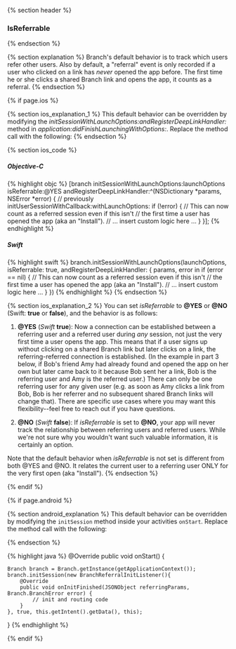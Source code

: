 {% section header %}
### IsReferrable
{% endsection %}


{% section explanation %}
Branch's default behavior is to track which users refer other users. Also by default, a "referral" event is only recorded if a user who clicked on a link has *never* opened the app before. The first time he or she clicks a shared Branch link and opens the app, it counts as a referral.
{% endsection %}

<!--- iOS -->
{% if page.ios %}

<!---    iOS explanation 1 -->
{% section ios_explanation_1 %}
This default behavior can be overridden by modifying the _initSessionWithLaunchOptions:andRegisterDeepLinkHandler:_ method in _application:didFinishLaunchingWithOptions:_. Replace the method call with the following:
{% endsection %}
<!---    /iOS explanation 1 -->


<!---    iOS code -->
{% section ios_code %}
##### Objective-C
{% highlight objc %}
[branch initSessionWithLaunchOptions:launchOptions isReferrable:@YES andRegisterDeepLinkHandler:^(NSDictionary *params, NSError *error) {     // previously initUserSessionWithCallback:withLaunchOptions:
   if (!error) {
       // This can now count as a referred session even if this isn't
       // the first time a user has opened the app (aka an "Install").
       // ... insert custom logic here ...
   }
}];
{% endhighlight %}

##### Swift
{% highlight swift %}
branch.initSessionWithLaunchOptions(launchOptions, isReferrable: true, andRegisterDeepLinkHandler: { params, error in
    if (error == nil) {
        // This can now count as a referred session even if this isn't
        // the first time a user has opened the app (aka an "Install").
        // ... insert custom logic here ...
    }
})
{% endhighlight %}
{% endsection %}
<!---    /iOS code -->


<!---    iOS explanation 2 -->
{% section ios_explanation_2 %}
You can set _isReferrable_ to **@YES** or **@NO** (Swift: **true** or **false**), and the behavior is as follows:

1. **@YES** (_Swift_ **true**): Now a connection can be established between a referring user and a referred user during _any_ session, not just the very first time a user opens the app. This means that if a user signs up without clicking on a shared Branch link but later clicks on a link, the referring-referred connection is established. (In the example in part 3 below, if Bob's friend Amy had already found and opened the app on her own but later came back to it because Bob sent her a link, Bob is the referring user and Amy is the referred user.) There can only be one referring user for any given user (e.g. as soon as Amy clicks a link from Bob, Bob is her referrer and no subsequent shared Branch links will change that). There are specific use cases where you may want this flexibility--feel free to reach out if you have questions.

2. **@NO** (_Swift_ **false**): If _isReferrable_ is set to **@NO**, your app will never track the relationship between referring users and referred users. While we're not sure why you wouldn't want such valuable information, it is certainly an option.

Note that the default behavior when _isReferrable_ is not set is different from both @YES and @NO. It relates the current user to a referring user ONLY for the very first open (aka "Install").
{% endsection %}
<!---    /iOS explanation 2 -->

{% endif %}
<!--- /iOS -->

{% if page.android %}

{% section android_explanation %}
This default behavior can be overridden by modifying the `initSession` method inside your activities `onStart`. Replace the method call with the following:

{% endsection %}

{% highlight java %}
@Override
public void onStart() {

    Branch branch = Branch.getInstance(getApplicationContext());
    branch.initSession(new BranchReferralInitListener(){
        @Override
        public void onInitFinished(JSONObject referringParams, Branch.BranchError error) {
            // init and routing code
        }
    }, true, this.getIntent().getData(), this);
}
{% endhighlight %}



{% endif %}
